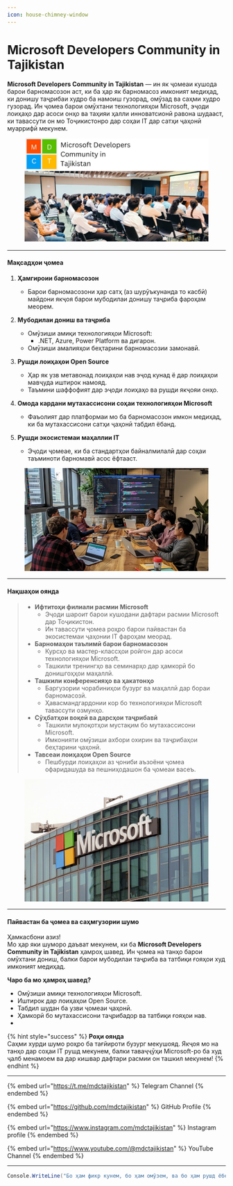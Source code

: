 ```yaml
---
icon: house-chimney-window
---
```


# Microsoft Developers Community in Tajikistan

**Microsoft Developers Community in Tajikistan** — ин як ҷомеаи кушода барои барномасозон аст, ки ба ҳар як барномасоз имконият медиҳад, ки донишу таҷрибаи худро ба намоиш гузорад, омӯзад ва саҳми худро гузорад. Ин ҷомеа барои омӯхтани технологияҳои Microsoft, эҷоди лоиҳаҳо дар асоси онҳо ва таҳияи ҳалли инноватсионӣ равона шудааст, ки тавассути он мо Тоҷикистонро дар соҳаи IT дар сатҳи ҷаҳонӣ муаррифӣ мекунем.

<figure><img src=".gitbook/assets/mdct.jpg" alt=""><figcaption></figcaption></figure>

***

#### **Мақсадҳои ҷомеа**

1. **Ҳамгироии барномасозон**
   * Барои барномасозони ҳар сатҳ (аз шурӯъкунанда то касбӣ) майдони якҷоя барои мубодилаи донишу таҷриба фароҳам меорем.
2. **Мубодилаи дониш ва таҷриба**
   * Омӯзиши амиқи технологияҳои Microsoft:
     * .NET, Azure, Power Platform ва дигарон.
   * Омӯзиши амалияҳои беҳтарини барномасозии замонавӣ.
3. **Рушди лоиҳаҳои Open Source**
   * Ҳар як узв метавонад лоиҳаҳои нав эҷод кунад ё дар лоиҳаҳои мавҷуда иштирок намояд.
   * Таъмини шаффофият дар эҷоди лоиҳаҳо ва рушди якҷояи онҳо.
4. **Омода кардани мутахассисони соҳаи технологияҳои Microsoft**
   * Фаъолият дар платформаи мо ба барномасозон имкон медиҳад, ки ба мутахассисони сатҳи ҷаҳонӣ табдил ёбанд.
5.  **Рушди экосистемаи маҳаллии IT**

    * Эҷоди ҷомеае, ки ба стандартҳои байналмилалӣ дар соҳаи таъминоти барномавӣ асос ёфтааст.



<figure><img src=".gitbook/assets/newcollection.jpg" alt=""><figcaption></figcaption></figure>

***

#### **Нақшаҳои оянда**



>
>
> * **Ифтитоҳи филиали расмии Microsoft**
>   * Эҷоди шароит барои кушодани дафтари расмии Microsoft дар Тоҷикистон.
>   * Ин тавассути ҷомеа роҳро барои пайвастан ба экосистемаи ҷаҳонии IT фароҳам меорад.
> * **Барномаҳои таълимӣ барои барномасозон**
>   * Курсҳо ва мастер-классҳои ройгон дар асоси технологияҳои Microsoft.
>   * Ташкили тренингҳо ва семинарҳо дар ҳамкорӣ бо донишгоҳҳои маҳаллӣ.
> * **Ташкили конференсияҳо ва ҳакатонҳо**
>   * Баргузории чорабиниҳои бузург ва маҳаллӣ дар бораи барномасозӣ.
>   * Ҳавасмандгардонии кор бо технологияҳои Microsoft тавассути озмунҳо.
> * **Сӯҳбатҳои воқеӣ ва дарсҳои таҷрибавӣ**
>   * Ташкили мулоқотҳои мустақим бо мутахассисони Microsoft.
>   * Имконияти омӯзиши ахбори охирин ва таҷрибаҳои беҳтарини ҷаҳонӣ.
> * **Тавсеаи лоиҳаҳои Open Source**
>   * Пешбурди лоиҳаҳои аз ҷониби аъзоёни ҷомеа офаридашуда ва пешниҳодашон ба ҷомеаи васеъ.

<figure><img src=".gitbook/assets/microsoftoffice.jpg" alt=""><figcaption></figcaption></figure>

***

#### **Пайвастан ба ҷомеа ва саҳмгузории шумо**

Ҳамкасбони азиз!\
Мо ҳар яки шуморо даъват мекунем, ки ба **Microsoft Developers Community in Tajikistan** ҳамроҳ шавед. Ин ҷомеа на танҳо барои омӯхтани дониш, балки барои мубодилаи таҷриба ва татбиқи ғояҳои худ имконият медиҳад.

**Чаро ба мо ҳамроҳ шавед?**

* Омӯзиши амиқи технологияҳои Microsoft.
* Иштирок дар лоиҳаҳои Open Source.
* Табдил шудан ба узви ҷомеаи ҷаҳонӣ.
* Ҳамкорӣ бо мутахассисони таҷрибадор ва татбиқи ғояҳои нав.
*

{% hint style="success" %}
**Роҳи оянда**\
Саҳми хурди шумо роҳро ба тағйироти бузург мекушояд. Якҷоя мо на танҳо дар соҳаи IT рушд мекунем, балки таваҷҷӯҳи Microsoft-ро ба худ ҷалб менамоем ва дар кишвар дафтари расмии он ташкил мекунем!
{% endhint %}

***

{% embed url="https://t.me/mdctajikistan" %}
Telegram Channel
{% endembed %}

{% embed url="https://github.com/mdctajikistan" %}
GitHub Profile
{% endembed %}

{% embed url="https://www.instagram.com/mdctajikistan" %}
Instagram profile
{% endembed %}

{% embed url="https://www.youtube.com/@mdctajikistan" %}
YouTube Channel
{% endembed %}

***

```csharp
Console.WriteLine("Бо ҳам фикр кунем, бо ҳам омӯзем, ва бо ҳам рушд ёбем!");
```

